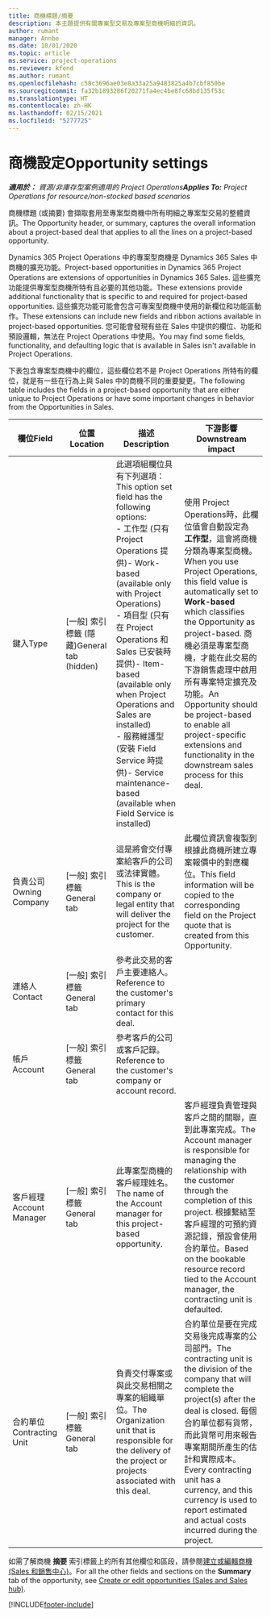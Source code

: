 ```yaml
---
title: 商機標題/摘要
description: 本主題提供有關專案型交易及專案型商機明細的資訊。
author: rumant
manager: Annbe
ms.date: 10/01/2020
ms.topic: article
ms.service: project-operations
ms.reviewer: kfend
ms.author: rumant
ms.openlocfilehash: c58c3696ae03e8a33a25a9483825a4b7cbf850be
ms.sourcegitcommit: fa32b1893286f20271fa4ec4be8fc68bd135f53c
ms.translationtype: HT
ms.contentlocale: zh-HK
ms.lasthandoff: 02/15/2021
ms.locfileid: "5277725"
---
```

# <a name="opportunity-settings"></a><span data-ttu-id="7a2ba-103">商機設定</span><span class="sxs-lookup"><span data-stu-id="7a2ba-103">Opportunity settings</span></span>

<span data-ttu-id="7a2ba-104">_**適用於：** 資源/非庫存型案例適用的 Project Operations_</span><span class="sxs-lookup"><span data-stu-id="7a2ba-104">_**Applies To:** Project Operations for resource/non-stocked based scenarios_</span></span>


<span data-ttu-id="7a2ba-105">商機標題 (或摘要) 會擷取套用至專案型商機中所有明細之專案型交易的整體資訊。</span><span class="sxs-lookup"><span data-stu-id="7a2ba-105">The Opportunity header, or summary, captures the overall information about a project-based deal that applies to all the lines on a project-based opportunity.</span></span>

<span data-ttu-id="7a2ba-106">Dynamics 365 Project Operations 中的專案型商機是 Dynamics 365 Sales 中商機的擴充功能。</span><span class="sxs-lookup"><span data-stu-id="7a2ba-106">Project-based opportunities in Dynamics 365 Project Operations are extensions of opportunities in Dynamics 365 Sales.</span></span> <span data-ttu-id="7a2ba-107">這些擴充功能提供專案型商機所特有且必要的其他功能。</span><span class="sxs-lookup"><span data-stu-id="7a2ba-107">These extensions provide additional functionality that is specific to and required for project-based opportunities.</span></span> <span data-ttu-id="7a2ba-108">這些擴充功能可能會包含可專案型商機中使用的新欄位和功能區動作。</span><span class="sxs-lookup"><span data-stu-id="7a2ba-108">These extensions can include new fields and ribbon actions available in project-based opportunities.</span></span> <span data-ttu-id="7a2ba-109">您可能會發現有些在 Sales 中提供的欄位、功能和預設邏輯，無法在 Project Operations 中使用。</span><span class="sxs-lookup"><span data-stu-id="7a2ba-109">You may find some fields, functionality, and defaulting logic that is available in Sales isn't available in Project Operations.</span></span>

<span data-ttu-id="7a2ba-110">下表包含專案型商機中的欄位，這些欄位若不是 Project Operations 所特有的欄位，就是有一些在行為上與 Sales 中的商機不同的重要變更。</span><span class="sxs-lookup"><span data-stu-id="7a2ba-110">The following table includes the fields in a project-based opportunity that are either unique to Project Operations or have some important changes in behavior from the Opportunities in Sales.</span></span>

| <span data-ttu-id="7a2ba-111">**欄位**</span><span class="sxs-lookup"><span data-stu-id="7a2ba-111">**Field**</span></span> | <span data-ttu-id="7a2ba-112">**位置**</span><span class="sxs-lookup"><span data-stu-id="7a2ba-112">**Location**</span></span> | <span data-ttu-id="7a2ba-113">**描述**</span><span class="sxs-lookup"><span data-stu-id="7a2ba-113">**Description**</span></span> | <span data-ttu-id="7a2ba-114">**下游影響**</span><span class="sxs-lookup"><span data-stu-id="7a2ba-114">**Downstream impact**</span></span> |
| --- | --- | --- | --- |
| <span data-ttu-id="7a2ba-115">鍵入</span><span class="sxs-lookup"><span data-stu-id="7a2ba-115">Type</span></span> | <span data-ttu-id="7a2ba-116">[一般] 索引標籤 (隱藏)</span><span class="sxs-lookup"><span data-stu-id="7a2ba-116">General tab (hidden)</span></span> | <span data-ttu-id="7a2ba-117">此選項組欄位具有下列選項：</span><span class="sxs-lookup"><span data-stu-id="7a2ba-117">This option set field has the following options:</span></span></br><span data-ttu-id="7a2ba-118">- 工作型 (只有 Project Operations 提供)</span><span class="sxs-lookup"><span data-stu-id="7a2ba-118">- Work-based (available only with Project Operations)</span></span></br><span data-ttu-id="7a2ba-119">- 項目型 (只有在 Project Operations 和 Sales 已安裝時提供)</span><span class="sxs-lookup"><span data-stu-id="7a2ba-119">- Item-based (available only when Project Operations and Sales are installed)</span></span></br><span data-ttu-id="7a2ba-120">- 服務維護型 (安裝 Field Service 時提供)</span><span class="sxs-lookup"><span data-stu-id="7a2ba-120">- Service maintenance-based (available when Field Service is installed)</span></span> | <span data-ttu-id="7a2ba-121">使用 Project Operations時，此欄位值會自動設定為 **工作型**，這會將商機分類為專案型商機。</span><span class="sxs-lookup"><span data-stu-id="7a2ba-121">When you use Project Operations, this field value is automatically set to **Work-based** which classifies the Opportunity as project-based.</span></span> <span data-ttu-id="7a2ba-122">商機必須是專案型商機，才能在此交易的下游銷售處理中啟用所有專案特定擴充及功能。</span><span class="sxs-lookup"><span data-stu-id="7a2ba-122">An Opportunity should be project-based to enable all project-specific extensions and functionality in the downstream sales process for this deal.</span></span> |
| <span data-ttu-id="7a2ba-123">負責公司</span><span class="sxs-lookup"><span data-stu-id="7a2ba-123">Owning Company</span></span> | <span data-ttu-id="7a2ba-124">[一般] 索引標籤</span><span class="sxs-lookup"><span data-stu-id="7a2ba-124">General tab</span></span> | <span data-ttu-id="7a2ba-125">這是將會交付專案給客戶的公司或法律實體。</span><span class="sxs-lookup"><span data-stu-id="7a2ba-125">This is the company or legal entity that will deliver the project for the customer.</span></span> | <span data-ttu-id="7a2ba-126">此欄位資訊會複製到根據此商機所建立專案報價中的對應欄位。</span><span class="sxs-lookup"><span data-stu-id="7a2ba-126">This field information will be copied to the corresponding field on the Project quote that is created from this Opportunity.</span></span> |
| <span data-ttu-id="7a2ba-127">連絡人</span><span class="sxs-lookup"><span data-stu-id="7a2ba-127">Contact</span></span> | <span data-ttu-id="7a2ba-128">[一般] 索引標籤</span><span class="sxs-lookup"><span data-stu-id="7a2ba-128">General tab</span></span> | <span data-ttu-id="7a2ba-129">參考此交易的客戶主要連絡人。</span><span class="sxs-lookup"><span data-stu-id="7a2ba-129">Reference to the customer's primary contact for this deal.</span></span> | |
| <span data-ttu-id="7a2ba-130">帳戶</span><span class="sxs-lookup"><span data-stu-id="7a2ba-130">Account</span></span> | <span data-ttu-id="7a2ba-131">[一般] 索引標籤</span><span class="sxs-lookup"><span data-stu-id="7a2ba-131">General tab</span></span> | <span data-ttu-id="7a2ba-132">參考客戶的公司或客戶記錄。</span><span class="sxs-lookup"><span data-stu-id="7a2ba-132">Reference to the customer's company or account record.</span></span> | |
| <span data-ttu-id="7a2ba-133">客戶經理</span><span class="sxs-lookup"><span data-stu-id="7a2ba-133">Account Manager</span></span> | <span data-ttu-id="7a2ba-134">[一般] 索引標籤</span><span class="sxs-lookup"><span data-stu-id="7a2ba-134">General tab</span></span> | <span data-ttu-id="7a2ba-135">此專案型商機的客戶經理姓名。</span><span class="sxs-lookup"><span data-stu-id="7a2ba-135">The name of the Account manager for this project-based opportunity.</span></span> | <span data-ttu-id="7a2ba-136">客戶經理負責管理與客戶之間的關聯，直到此專案完成。</span><span class="sxs-lookup"><span data-stu-id="7a2ba-136">The Account manager is responsible for managing the relationship with the customer through the completion of this project.</span></span> <span data-ttu-id="7a2ba-137">根據繫結至客戶經理的可預約資源記錄，預設會使用合約單位。</span><span class="sxs-lookup"><span data-stu-id="7a2ba-137">Based on the bookable resource record tied to the Account manager, the contracting unit is defaulted.</span></span> |
| <span data-ttu-id="7a2ba-138">合約單位</span><span class="sxs-lookup"><span data-stu-id="7a2ba-138">Contracting Unit</span></span> | <span data-ttu-id="7a2ba-139">[一般] 索引標籤</span><span class="sxs-lookup"><span data-stu-id="7a2ba-139">General tab</span></span> | <span data-ttu-id="7a2ba-140">負責交付專案或與此交易相關之專案的組織單位。</span><span class="sxs-lookup"><span data-stu-id="7a2ba-140">The Organization unit that is responsible for the delivery of the project or projects associated with this deal.</span></span> | <span data-ttu-id="7a2ba-141">合約單位是要在完成交易後完成專案的公司部門。</span><span class="sxs-lookup"><span data-stu-id="7a2ba-141">The contracting unit is the division of the company that will complete the project(s) after the deal is closed.</span></span> <span data-ttu-id="7a2ba-142">每個合約單位都有貨幣，而此貨幣可用來報告專案期間所產生的估計和實際成本。</span><span class="sxs-lookup"><span data-stu-id="7a2ba-142">Every contracting unit has a currency, and this currency is used to report estimated and actual costs incurred during the project.</span></span> |

<span data-ttu-id="7a2ba-143">如需了解商機 **摘要** 索引標籤上的所有其他欄位和區段，請參閱[建立或編輯商機 (Sales 和銷售中心)](https://docs.microsoft.com/dynamics365/sales-enterprise/create-edit-opportunity-sales)。</span><span class="sxs-lookup"><span data-stu-id="7a2ba-143">For all the other fields and sections on the **Summary** tab of the opportunity, see [Create or edit opportunities (Sales and Sales hub)](https://docs.microsoft.com/dynamics365/sales-enterprise/create-edit-opportunity-sales).</span></span>


[!INCLUDE[footer-include](../includes/footer-banner.md)]